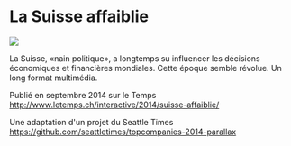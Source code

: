 La Suisse affaiblie
==================

![](http://www.letemps.ch/rw/Le_Temps/Quotidien/2014/09/24/Suisse/Textes/suisse--672x359.jpg)

La Suisse, «nain politique», a longtemps su influencer les décisions économiques et financières mondiales. Cette époque semble révolue. Un long format multimédia. 

Publié en septembre 2014 sur le Temps
http://www.letemps.ch/interactive/2014/suisse-affaiblie/


Une adaptation d'un projet du Seattle Times 
https://github.com/seattletimes/topcompanies-2014-parallax


